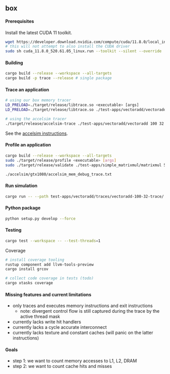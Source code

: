 ## box

#### Prerequisites

Install the latest CUDA 11 toolkit.

```bash
wget https://developer.download.nvidia.com/compute/cuda/11.8.0/local_installers/cuda_11.8.0_520.61.05_linux.run
# this will not attempt to also install the CUDA driver
sudo sh cuda_11.8.0_520.61.05_linux.run --toolkit --silent --override
```

#### Building

```bash
cargo build --release --workspace --all-targets
cargo build -p trace --release # single package
```

#### Trace an application

```bash
# using our box memory tracer
LD_PRELOAD=./target/release/libtrace.so <executable> [args]
LD_PRELOAD=./target/release/libtrace.so ./test-apps/vectoradd/vectoradd 100 32

# using the accelsim tracer
./target/release/accelsim-trace ./test-apps/vectoradd/vectoradd 100 32
```

See the [accelsim instructions](accelsim/README.md).

#### Profile an application

```bash
cargo build --release --workspace --all-targets
sudo ./target/release/profile <executable> [args]
sudo ./target/release/validate ./test-apps/simple_matrixmul/matrixmul 5 5 5 32

./accelsim/gtx1080/accelsim_mem_debug_trace.txt
```

#### Run simulation

```bash
cargo run -- --path test-apps/vectoradd/traces/vectoradd-100-32-trace/
```

#### Python package

```bash
python setup.py develop --force
```

#### Testing

```bash
cargo test --workspace -- --test-threads=1
```

Coverage

```bash
# install coverage tooling
rustup component add llvm-tools-preview
cargo install grcov

# collect code coverage in tests (todo)
cargo xtasks coverage
```

#### Missing features and current limitations

- only traces and executes memory instructions and exit instructions
  - note: divergent control flow is still captured during the trace by the active thread mask
- currently lacks write hit handlers
- currently lacks a cycle accurate interconnect
- currently lacks texture and constant caches (will panic on the latter instructions)

#### Goals

- step 1: we want to count memory accesses to L1, L2, DRAM
- step 2: we want to count cache hits and misses
